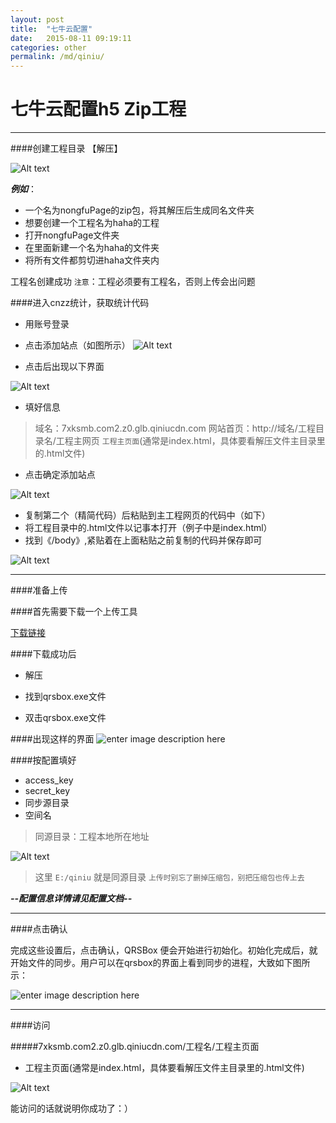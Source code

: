 ```yaml
---
layout: post
title:  "七牛云配置"
date:   2015-08-11 09:19:11
categories: other
permalink: /md/qiniu/
---
```




七牛云配置h5 Zip工程
===

---

####创建工程目录
【解压】

![Alt text](http://7xkj5m.com1.z0.glb.clouddn.com/微博桌面截图_20150811114630.jpg)


***例如***：

- 一个名为nongfuPage的zip包，将其解压后生成同名文件夹
- 想要创建一个工程名为haha的工程
- 打开nongfuPage文件夹
- 在里面新建一个名为haha的文件夹
- 将所有文件都剪切进haha文件夹内

工程名创建成功
`注意`：工程必须要有工程名，否则上传会出问题



####进入cnzz统计，获取统计代码

- 用账号登录
- 点击添加站点（如图所示）
![Alt text](http://7xkj5m.com1.z0.glb.clouddn.com/微博桌面截图_20150811143424.jpg)

- 点击后出现以下界面

![Alt text](http://7xkj5m.com1.z0.glb.clouddn.com/微博桌面截图_20150811143458.jpg)

- 填好信息

> 域名：7xksmb.com2.z0.glb.qiniucdn.com
> 网站首页：http://域名/工程目录名/工程主网页
> `工程主页面`(通常是index.html，具体要看解压文件主目录里的.html文件)

- 点击确定添加站点

![Alt text](http://7xkj5m.com1.z0.glb.clouddn.com/微博桌面截图_20150811143629.jpg)

- 复制第二个（精简代码）后粘贴到主工程网页的代码中（如下）
- 将工程目录中的.html文件以记事本打开（例子中是index.html）
- 找到《/body》,紧贴着在上面粘贴之前复制的代码并保存即可

![Alt text](http://7xkj5m.com1.z0.glb.clouddn.com/微博桌面截图_20150811143851.jpg)


---

####准备上传

####首先需要下载一个上传工具

[下载链接](http://devtools.qiniu.io/qiniu-devtools-windows_386-current.zip)



####下载成功后
- 解压


- 找到qrsbox.exe文件
- 双击qrsbox.exe文件

####出现这样的界面
![enter image description here](http://developer.qiniu.com/docs/v6/tools/img/qrsbox-demo.png)

####按配置填好
- access_key
- secret_key
- 同步源目录
- 空间名

> 同源目录：工程本地所在地址

![Alt text](http://7xkj5m.com1.z0.glb.clouddn.com/微博桌面截图_20150811114630.jpg)

> 这里 `E:/qiniu` 就是同源目录
> `上传时别忘了删掉压缩包，别把压缩包也传上去`

***--配置信息详情请见配置文档--***

---

####点击确认

完成这些设置后，点击确认，QRSBox 便会开始进行初始化。初始化完成后，就开始文件的同步。用户可以在qrsbox的界面上看到同步的进程，大致如下图所示：

![enter image description here](http://developer.qiniu.com/docs/v6/tools/img/qrsbox-sync.png)

---

####访问

#####7xksmb.com2.z0.glb.qiniucdn.com/工程名/工程主页面

- 工程主页面(通常是index.html，具体要看解压文件主目录里的.html文件)

![Alt text](http://7xkj5m.com1.z0.glb.clouddn.com/微博桌面截图_20150811151615.jpg)

能访问的话就说明你成功了：）
